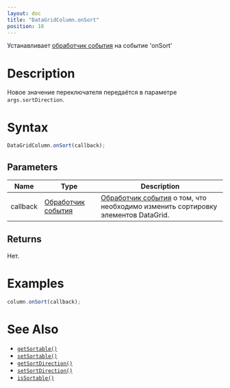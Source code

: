 ```yaml
---
layout: doc
title: "DataGridColumn.onSort"
position: 18
---
```


Устанавливает [обработчик события](../../../../Core/Script/) на событие 'onSort'

# Description

Новое значение переключателя передаётся в параметре `args.sortDirection`.

# Syntax

```js
DataGridColumn.onSort(callback);
```

## Parameters

Name|Type|Description
----|----|-----------
callback|[Обработчик события](../../../../Core/Script/)|[Обработчик события](../../../../Core/Script/) о том, что необходимо изменить сортировку элементов DataGrid.

## Returns

Нет.

# Examples

```js
column.onSort(callback);
```

# See Also

* [`getSortable()`](../DataGridColumn.getSortable/)
* [`setSortable()`](../DataGridColumn.setSortable/)
* [`getSortDirection()`](../DataGridColumn.getSortDirection/)
* [`setSortDirection()`](../DataGridColumn.setSortDirection/)
* [`isSortable()`](../DataGridColumn.isSortable/)
